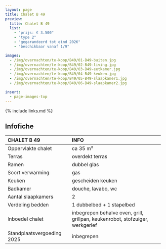 ```yaml
---
layout: page
title: Chalet B 49
preview:
  title: Chalet B 49
  list:
    - "prijs: € 3.500"
    - "type 2"
    - "gegarandeerd tot eind 2026"
    - "beschikbaar vanaf 1/9"

images:
  - /img/overnachten/te-koop/B49/01-B49-buiten.jpg
  - /img/overnachten/te-koop/B49/02-B49-living.jpg
  - /img/overnachten/te-koop/B49/03-B49-eetkamer.jpg
  - /img/overnachten/te-koop/B49/04-B49-keuken.jpg
  - /img/overnachten/te-koop/B49/05-B49-slaapkamer1.jpg
  - /img/overnachten/te-koop/B49/06-B49-slaapkamer2.jpg

insert:
  - page-images-top
---
```


{% include links.md %}

## Infofiche

| CHALET B 49                | INFO                                                                          |
| :------------------------- | :---------------------------------------------------------------------------- |
| Oppervlakte chalet         | ca 35 m²                                                                      |
| Terras                     | overdekt terras                                                               |
| Ramen                      | dubbel glas                                                                   |
| Soort verwarming           | gas                                                                           |
| Keuken                     | gescheiden keuken                                                             |
| Badkamer                   | douche, lavabo, wc                                                            |
| Aantal slaapkamers         | 2                                                                             |
| Verdeling bedden           | 1 dubbelbed + 1 stapelbed                                                     |
| Inboedel chalet            | inbegrepen behalve oven, grill, grillpan, keukenrobot, stofzuiger, werkgerief |
| Standplaatsvergoeding 2025 | inbegrepen                                                               |
